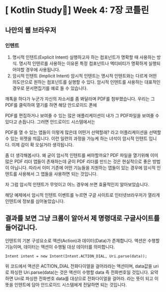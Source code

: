 # [ Kotlin Study📱] Week 4: 7장 코틀린
## 나만의 웹 브라우저
### 인텐트
1.  명시적 인텐트(Explicit Intent)
실행하고자 하는 컴포넌트가 명확할 때 사용하는 방식. 
명시적 인텐르를 사용하는 이유론 특정 컴포넌트나 액티비티가 명확하게 실행되어야할 경우에 사용됩니다.
2. 암시적 인텐트 (Implicit Intent)
암시적 인텐트는 명시적 인텐트와는 다르게 어떤 의도만으로 원하는 컴포넌트를 실행할 수 있다. 
암시적 인텐트를 사용하는 대표적인 경우로 문서편집기를 예로 들 수 있습니다.

깨톡을 하다가 누군가 자신의 자소서를 좀 봐달라며 PDF를 첨부했습니다. 우리는 그 PDF를 클릭하여 열기를 하면 해당 안드로이드 폰에 

PDF를 편집하거나 보여줄 수 있는 많은 애플리케이션이 내가 그 PDF파일을 보여줄 수 있다고 손듭니다. 그러면 안드로이드 시스템에서는

PDF를 열 수 있는 앱들이 이렇게 많은데 어떤거 선택할래? 라고 어플리케이션을 선택할 수 있는 위젯을 띄웁니다. 이런 일련의 과정을 가능케 하는 녀석이 암시적 인텐트 입니다. 이제 감이 확 오실거라 생각됩니다. 



좀 더 생각해봅시다. 왜 굳이 암시적 인텐트를 써야할까요? PDF 파일을 열기위해 이미 많은 PDF 리더 앱들이 존재하는데 굳이 PDF 리더를 만드는 것은 현실적으로 좋은 방법이 아닙니다. 따라서 이미 기존에 어떤 기능들을 지원하는 앱들이 있는 경우에 암시적 인텐트를 사용해서 그 앱들을 사용하면 되는 것입니다. 



자 그럼 암시적 인텐트가 무엇이고 어느 경우에 쓰면 효율적인지 알아보았습니다. 

해당 예제에서 암시적 인텐트 이벤트를 누르면 구글 사이트로 인터넷브라우저가 열리게 인텐트에 정보를 심어놓았습니다.

결과를 보면 그냥 크롬이 알아서 제 명령대로 구글사이트를 들어갑니다.
---
인텐트의 기본 구성요소로 액션(Action)과 데이터(Data)가 존재합니다.
액션은 수행할 기능이며, 데이터는 액션이 수행될 대상 데이터를 의미합니다.

``` Kotiln
Intent intent = new Intent(Intent.ACTION_DIAL, Uri.parse(data)); 
```
위 코드에서 액션은 ACTION_DIAL 전화다이얼을 걸어라라는 액션이며, data값을 uri로 파싱한 Uri.parse(data)는 것은 액션이 수행할 data 즉 전화번호일 것입니다.
요약하면 Uri로 파싱한 전화번호 data를 대상으로 전화다이얼을 걸어라. 라는 뜻이 되고 이 뜻을 인텐트에 담아 안드로이드 시스템에게 전달하면 되는 것입니다.
